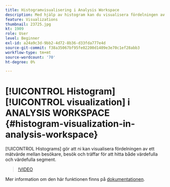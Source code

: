```yaml
---
title: Histogramvisualisering i Analysis Workspace
description: Med hjälp av histogram kan du visualisera fördelningen av ett mätvärde mellan besökare, besök och träffar för att hitta både värdefulla och värdefulla segment.
feature: Visualizations
thumbnail: 23725.jpg
kt: 1909
role: User
level: Beginner
exl-id: a24a9c3d-9bb2-4d72-8b36-d33fda777e4d
source-git-commit: f38a35067bf95fe02200d1409e3e70c1ef28abb3
workflow-type: tm+mt
source-wordcount: '70'
ht-degree: 0%

---
```


# [!UICONTROL Histogram] [!UICONTROL visualization] i ANALYSIS WORKSPACE {#histogram-visualization-in-analysis-workspace}

[!UICONTROL Histograms] gör att ni kan visualisera fördelningen av ett mätvärde mellan besökare, besök och träffar för att hitta både värdefulla och värdefulla segment.

>[!VIDEO](https://video.tv.adobe.com/v/23725/?quality=12&learn=on)

Mer information om den här funktionen finns på [dokumentationen](https://experienceleague.adobe.com/docs/analytics/analyze/analysis-workspace/visualizations/histogram.html?lang=en).
